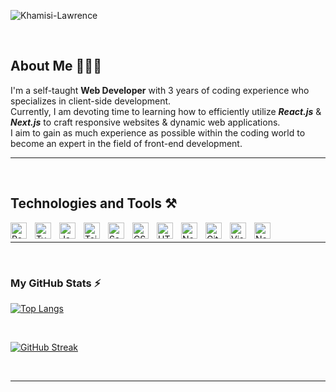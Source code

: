 ![Khamisi-Lawrence](https://github.com/khamisilawrence/khamisilawrence/assets/130081031/d323a911-129b-4aad-9987-f0f66d6405f9)

<br />

## About Me 👨🏾‍💻
<p align="left">I'm a self-taught <b>Web Developer</b> with 3 years of coding experience who specializes in client-side development. <br />Currently, I am devoting time to learning how to efficiently utilize <em><b>React.js</b></em> & <em><b>Next.js</b></em> to craft responsive websites & dynamic web applications. <br />I aim to gain as much experience as possible within the coding world to become an expert in the field of front-end development.</p>

---

<br />

## Technologies and Tools ⚒️

<img align="left" alt="React" width="26px" src="https://cdn.jsdelivr.net/gh/devicons/devicon/icons/react/react-original.svg" style="padding-right:10px;" />
<img align="left" alt="TypeScript" width="26px" src="https://cdn.jsdelivr.net/gh/devicons/devicon/icons/typescript/typescript-original.svg" style="padding-right:10px;" />
<img align="left" alt="JavaScript" width="26px" src="https://cdn.jsdelivr.net/gh/devicons/devicon/icons/javascript/javascript-original.svg" style="padding-right:10px;" />
<img align="left" alt="Tailwind" width="26px" src="https://cdn.jsdelivr.net/gh/devicons/devicon/icons/tailwindcss/tailwindcss-plain.svg" style="padding-right:10px;" />
<img align="left" alt="Sass" width="26px" src="https://cdn.jsdelivr.net/gh/devicons/devicon/icons/sass/sass-original.svg" style="padding-right:10px;" />
<img align="left" alt="CSS3" width="26px" src="https://cdn.jsdelivr.net/gh/devicons/devicon/icons/css3/css3-original.svg" style="padding-right:10px;" />
<img align="left" alt="HTML5" width="26px" src="https://cdn.jsdelivr.net/gh/devicons/devicon/icons/html5/html5-original.svg" style="padding-right:10px;" />
<img align="left" alt="Node.js" width="26px" src="https://cdn.jsdelivr.net/gh/devicons/devicon/icons/nodejs/nodejs-original.svg" style="padding-right:10px;" />
<img align="left" alt="Git" width="26px" src="https://cdn.jsdelivr.net/gh/devicons/devicon/icons/git/git-original.svg" style="padding-right:10px;" />
<img align="left" alt="Visual Studio Code" width="26px" src="https://cdn.jsdelivr.net/gh/devicons/devicon/icons/vscode/vscode-original.svg" style="padding-right:10px;" />
<img align="left" alt="Next.js" width="26px" src="https://cdn.jsdelivr.net/gh/devicons/devicon/icons/nextjs/nextjs-original-wordmark.svg" style="padding-right:10px;" />

<br />

---

<br />

### My GitHub Stats ⚡ 

[![Top Langs](https://github-readme-stats.vercel.app/api/top-langs/?username=khamisilawrence&layout=compact&theme=vision-friendly-dark)](https://github.com/khamisilawrence/github-readme-stats)

<br />

[![GitHub Streak](http://github-readme-streak-stats.herokuapp.com?user=khamisilawrence&theme=dark&background=000000)](https://git.io/streak-stats)

<br />

---
